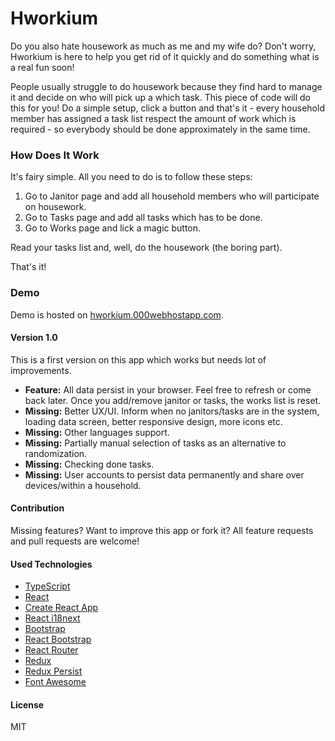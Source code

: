 # Hworkium

Do you also hate housework as much as me and my wife do? Don't worry, Hworkium is here to help you get rid of it quickly and do something what is a real fun soon!

People usually struggle to do housework because they find hard to manage it and decide on who will pick up a which task. This piece of code will do this for you! Do a simple setup, click a button and that's it - every household member has assigned a task list respect the amount of work which is required - so everybody should be done approximately in the same time.

### How Does It Work
It's fairy simple. All you need to do is to follow these steps:

1. Go to Janitor page and add all household members who will participate on housework.
2. Go to Tasks page and add all tasks which has to be done.
3. Go to Works page and lick a magic button.

Read your tasks list and, well, do the housework (the boring part).

That's it!

### Demo
Demo is hosted on [hworkium.000webhostapp.com](https://hworkium.000webhostapp.com/). 

#### Version 1.0
This is a first version on this app which works but needs lot of improvements.

- __Feature:__ All data persist in your browser. Feel free to refresh or come back later. Once you add/remove janitor or tasks, the works list is reset.
- __Missing:__ Better UX/UI. Inform when no janitors/tasks are in the system, loading data screen, better responsive design, more icons etc.
- __Missing:__ Other languages support.
- __Missing:__ Partially manual selection of tasks as an alternative to randomization.
- __Missing:__ Checking done tasks.
- __Missing:__ User accounts to persist data permanently and share over devices/within a household.

#### Contribution
Missing features? Want to improve this app or fork it? All feature requests and pull requests are welcome!

#### Used Technologies
- [TypeScript](https://www.typescriptlang.org/) 
- [React](https://reactjs.org/)
- [Create React App](https://github.com/facebook/create-react-app/)
- [React i18next](https://react.i18next.com/)
- [Bootstrap](https://getbootstrap.com/)
- [React Bootstrap](https://react-bootstrap.github.io/)
- [React Router](https://reacttraining.com/react-router/)
- [Redux](https://redux.js.org/)
- [Redux Persist](https://github.com/rt2zz/redux-persist/)
- [Font Awesome](https://fontawesome.com/)

#### License
MIT